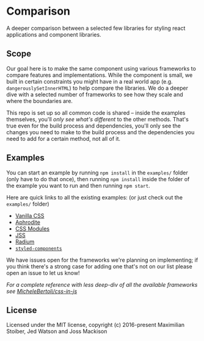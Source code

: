 # Comparison

A deeper comparison between a selected few libraries for styling react applications and component libraries.

## Scope

Our goal here is to make the same component using various frameworks to compare features and implementations. While the component is small, we built in certain constraints you might have in a real world app (e.g. `dangerouslySetInnerHTML`) to help compare the libraries. We do a deeper dive with a selected number of frameworks to see how they scale and where the boundaries are.

This repo is set up so all common code is shared – inside the examples themselves, you'll _only see what's different_ to the other methods. That's true even for the build process and dependencies, you'll only see the changes you need to make to the build process and the dependencies you need to add for a certain method, not all of it.

## Examples

You can start an example by running `npm install` in the `examples/` folder (only have to do that once), then running `npm install` inside the folder of the example you want to run and then running `npm start`.

Here are quick links to all the existing examples: (or just check out the `examples/` folder)

- [Vanilla CSS](./examples/css)
- [Aphrodite](./examples/aphrodite)
- [CSS Modules](./examples/css-modules)
- [JSS](./examples/jss)
- [Radium](./examples/radium)
- [`styled-components`](./examples/styled-components)

We have issues open for the frameworks we're planning on implementing; if you think there's a strong case for adding one that's not on our list please open an issue to let us know!

*For a complete reference with less deep-div of all the available frameworks see [MicheleBertoli/css-in-js](https://github.com/MicheleBertoli/css-in-js)*

## License

Licensed under the MIT license, copyright (c) 2016-present Maximilian Stoiber, Jed Watson and Joss Mackison
